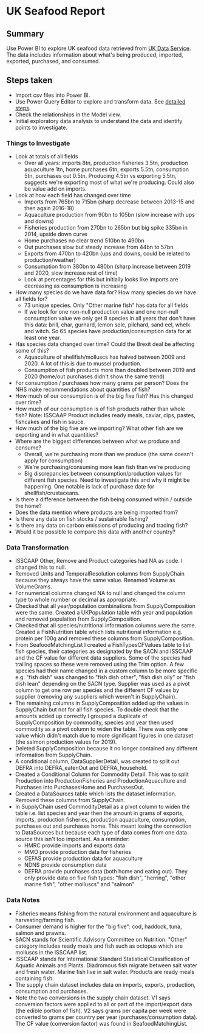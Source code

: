 # UK Seafood Report

## Summary 
Use Power BI to explore UK seafood data retrieved from [UK Data Service](https://reshare.ukdataservice.ac.uk/856955/). The data includes information about what's being produced, imported, exported, purchased, and consumed. 

## Steps taken
- Import csv files into Power BI.
- Use Power Query Editor to explore and transform data. See [detailed steps](#data-transformation).
- Check the relationships in the Model view.
- Initial exploratory data analysis to understand the data and identify points to investigate. 

### Things to Investigate
- Look at totals of all fields
  - Over all years: imports 8tn, production fisheries 3.5tn, production aquaculture 1tn, home purchases 6tn, exports 5.5tn, consumption 5tn,  purchases out 0.5tn. Producing 4.5tn vs exporting 5.5tn, suggests we're exporting most of what we're producing. Could also be value add on imports. 
- Look at how each field has changed over time
  - Imports from 765bn to 715bn (sharp decrease between 2013-15 and then again 2016-18)
  - Aquaculture production from 90bn to 105bn (slow increase with ups and downs)
  - Fisheries production from 270bn to 265bn but big spike 335bn in 2014, upside down curve
  - Home purchases no clear trend 510bn to 490bn
  - Out purchases slow but steady increase from 44bn to 57bn
  - Exports from 470bn to 420bn (ups and downs, could be related to production/weather)
  - Consumption from 380bn to 480bn (sharp increase between 2019 and 2020, slow increase rest of time)
  - Look at percentages for this but initially looks like imports are decreasing as consumption is increasing
- How many species do we have data for? How many species do we have all fields for?
  - 73 unique species. Only "Other marine fish" has data for all fields
  - If we look for one non-null production value and one non-null consumption value we only get 8 species in all years that don't have this data: brill, char, gurnard, lemon sole, pilchard, sand eel, whelk and witch. So 65 species have production/consumption data for at least one year. 
- Has species data changed over time? Could the Brexit deal be affecting some of this?
  - Aquaculture of shellfish/molluscs has halved between 2009 and 2020. A lot of this is due to mussel production. 
  - Consumption of fish products more than doubled between 2019 and 2020 (home/out purchases didn't show the same trend)
- For consumption / purchases how many grams per person? Does the NHS make recommendations about quantities of fish?
- How much of our consumption is of the big five fish? Has this changed over time?
- How much of our consumption is of fish products rather than whole fish? Note: ISSCAAP Product includes ready meals, caviar, dips, pastes, fishcakes and fish in sauce. 
- How much of the big five are we importing? What other fish are we exporting and in what quantities?
- Where are the biggest differences between what we produce and consume?
  - Overall, we're purchasing more than we produce (the same doesn't apply for consumption)
  - We're purchasing/consuming more lean fish than we're producing
  - Big discrepancies between consumption/production values for different fish species. Need to investigate this and why it might be happening. One notable is lack of purchase date for shellfish/crustaceans. 
- Is there a difference between the fish being consumed within / outside the home?
- Does the data mention where products are being imported from?
- Is there any data on fish stocks / sustainable fishing?
- Is there any data on carbon emissions of producing and trading fish?
- Would it be possible to compare this data with another country?
 
### Data Transformation
- ISSCAAP Other, Remove and Product categories had NA as code. I changed this to null.
- Removed Units and TemporalResolution columns from SupplyChain because they always have the same value. Renamed Volume as VolumeGrams.
- For numerical columns changed NA to null and changed the column type to whole number or decimal as appropriate. 
- Checked that all year/population combinations from SupplyComposition were the same. Created a UKPopulation table with year and population and removed population from SupplyComposition. 
- Checked that all species/nutritional information columns were the same. Created a FishNutrition table which lists nutritional information e.g. protein per 100g and removed these columns from SupplyComposition.
- From SeafoodMatchingList I created a FishTypesCFValues table to list fish species, their categories as designated by the SACN and ISSCAAP and the CF value for different data suppliers. Some of the species had trailing spaces so these were removed using the Trim option. A few species had their name changed in a custom column to be more specific e.g. "fish dish" was changed to "fish dish other", "fish dish oily" or "fish dish lean" depending on the SACN type. Supplier was used as a pivot column to get one row per species and the different CF values by supplier (removing any suppliers which weren't in SupplyChain). 
- The remaining columns in SupplyComposition added up the values in SupplyChain but not for all fish species. To double check that the amounts added up correctly I grouped a duplicate of SupplyComposition by commodity, species and year then used commodity as a pivot column to widen the table. There was only one value which didn't match due to more significant figures in one dataset (the salmon production values for 2019). 
- Deleted SupplyComposition because it no longer contained any different information from SupplyChain.
- A conditional column, DataSupplierDetail, was created to split out DEFRA into DEFRA_eatenOut and DEFRA_household. 
- Created a Conditional Column for Commodity Detail. This was to split Production into ProductionFisheries and ProductionAquaculture and Purchases into PurchasesHome and PurchasesOut. 
- Created a DataSources table which lists the dataset information. Removed these columns from SupplyChain.
- In SupplyChain used CommodityDetail as a pivot column to widen the table i.e. list species and year then the amount in grams of exports, imports, production fisheries, production aquaculture, consumption, purchases out and purchases home. This meant losing the connection to DataSources but because each type of data comes from one data source this isn't too important. As a reminder:
   - HMRC provide imports and exports data
   - MMO provide production data for fisheries
   - CEFAS provide production data for aquaculture
   - NDNS provide consumption data
   - DEFRA provide purchases data (both home and eating out). They only provide data on five fish types: "fish dish", "herring", "other marine fish", "other molluscs" and "salmon"

### Data Notes
- Fisheries means fishing from the natural environment and aquaculture is harvesting/farming fish.
- Consumer demand is higher for the "big five": cod, haddock, tuna, salmon and prawns.
- SACN stands for Scientific Advisory Committee on Nutrition. "Other" category includes ready meals and fish such as octopus which are molluscs in the ISSCAAP list.
- ISSCAAP stands for International Standard Statistical Classification of Aquatic Animals and Plants. Diadromous fish migrate between salt water and fresh water. Marine fish live in salt water. Products are ready meals containing fish.
- The supply chain dataset includes data on imports, exports, production, consumption and purchases.
- Note the two conversions in the supply chain dataset. V1 says conversion factors were applied to all or part of the import/export data (the edible portion of fish). V2 says grams per capita per week were converted to grams per country per year (purchases/consumption data). The CF value (conversion factor) was found in SeafoodMatchingList. 
